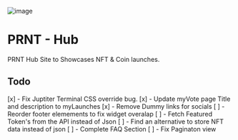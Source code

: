 ![image](https://github.com/user-attachments/assets/da0079da-3212-47d6-ac18-0873716c1c89)

# PRNT - Hub

PRNT Hub Site to Showcases NFT & Coin launches.

## Todo

[x] - Fix Juptiter Terminal CSS override bug.
[x] - Update myVote page Title and description to myLaunches
[x] - Remove Dummy links for socials
[ ] - Reorder footer elemements to fix widget overalap
[ ] - Fetch Featured Token's from the API instead of Json
[ ] - Find an alternative to store NFT data instead of json
[ ] - Complete FAQ Section
[ ] - Fix Paginaton view
